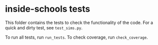 # inside-schools tests

This folder contains the tests to check the functionality of the code. For a quick and dirty test, see `test_sims.py`.

To run all tests, run `run_tests`. To check coverage, run `check_coverage`.